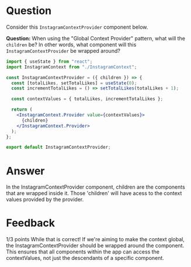 # Question

Consider this `InstagramContextProvider` component below.

**Question:** When using the "Global Context Provider" pattern, what will the `children` be? In other words, what component will this `InstagramContextProvider` be wrapped around?

```jsx
import { useState } from "react";
import InstagramContext from "./InstagramContext";

const InstagramContextProvider = ({ children }) => {
  const [totalLikes, setTotalLikes] = useState(0);
  const incrementTotalLikes = () => setTotalLikes(totalLikes + 1);

  const contextValues = { totalLikes, incrementTotalLikes };

  return (
    <InstagramContext.Provider value={contextValues}>
      {children}
    </InstagramContext.Provider>
  );
};

export default InstagramContextProvider;
```


# Answer

In the InstagramContextProvider component, children are the components that are wrapped inside it. Those 'children' will have acess to the context values provided by the provider.

# Feedback

1/3 points
While that is correct! If we're aiming to make the context global, the InstagramContextProvider should be wrapped around the <App /> component. This ensures that all components within the app can access the contextValues, not just the descendants of a specific component. 